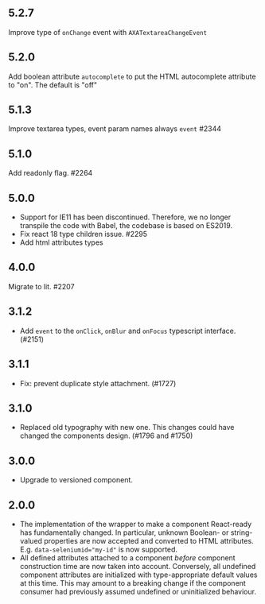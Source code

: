 ## 5.2.7

Improve type of `onChange` event with `AXATextareaChangeEvent`

## 5.2.0

Add boolean attribute `autocomplete` to put the HTML autocomplete attribute to "on". The default is "off"

## 5.1.3

Improve textarea types, event param names always `event` #2344

## 5.1.0

Add readonly flag. #2264

## 5.0.0

- Support for IE11 has been discontinued. Therefore, we no longer transpile the code with Babel, the codebase is based on ES2019.
- Fix react 18 type children issue. #2295
- Add html attributes types

## 4.0.0

Migrate to lit. #2207

## 3.1.2

- Add `event` to the `onClick`, `onBlur` and `onFocus` typescript interface. (#2151)

## 3.1.1

- Fix: prevent duplicate style attachment. (#1727)

## 3.1.0

- Replaced old typography with new one. This changes could have changed the components design. (#1796 and #1750)

## 3.0.0

- Upgrade to versioned component.

## 2.0.0

- The implementation of the wrapper to make a component React-ready has
  fundamentally changed. In particular, unknown Boolean- or
  string-valued properties are now accepted and converted to HTML
  attributes. E.g. `data-seleniumid="my-id"` is now supported.
- All defined attributes attached to a component _before_ component
  construction time are now taken into account. Conversely, all undefined
  component attributes are initialized with type-appropriate default
  values at this time. This may amount to a breaking change if the
  component consumer had previously assumed undefined or uninitialized
  behaviour.
